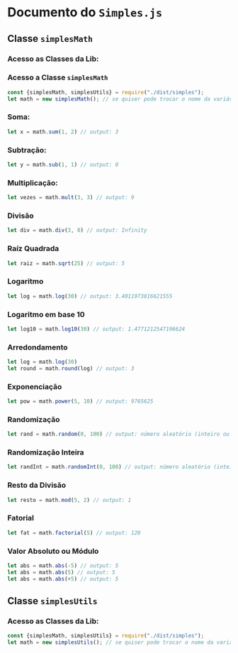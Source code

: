 # Documento do ``Simples.js``

## Classe ``simplesMath``

### Acesso as Classes da Lib:

### Acesso a Classe ``simplesMath``

```javascript
const {simplesMath, simplesUtils} = require("./dist/simples");
let math = new simplesMath(); // se quiser pode trocar o nome da variável
```

### Soma:

```javascript
let x = math.sum(1, 2) // output: 3
```

### Subtração:

```javascript
let y = math.sub(1, 1) // output: 0
```

### Multiplicação:

```javascript
let vezes = math.mult(3, 3) // output: 9
```

### Divisão
```javascript
let div = math.div(3, 0) // output: Infinity
```

### Raíz Quadrada
```javascript
let raiz = math.sqrt(25) // output: 5
```

### Logaritmo
```javascript
let log = math.log(30) // output: 3.4011973816621555
```

### Logaritmo em base 10
```javascript
let log10 = math.log10(30) // output: 1.4771212547196624
```

### Arredondamento
```javascript
let log = math.log(30)
let round = math.round(log) // output: 3
```

### Exponenciação
```javascript
let pow = math.power(5, 10) // output: 9765625
```

### Randomização
```javascript
let rand = math.random(0, 100) // output: número aleatório (inteiro ou flutuante)
```

### Randomização Inteira
```javascript
let randInt = math.randomInt(0, 100) // output: número aleatório (inteiro)
```

### Resto da Divisão
```javascript
let resto = math.mod(5, 2) // output: 1
```

### Fatorial
```javascript
let fat = math.factorial(5) // output: 120
```

### Valor Absoluto ou Módulo
```javascript
let abs = math.abs(-5) // output: 5
let abs = math.abs(5) // output: 5
let abs = math.abs(+5) // output: 5
```

## Classe ``simplesUtils``

### Acesso as Classes da Lib:

```javascript
const {simplesMath, simplesUtils} = require("./dist/simples");
let math = new simplesUtils(); // se quiser pode trocar o nome da variável
```